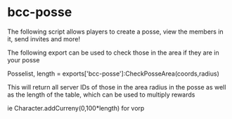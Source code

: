 # bcc-posse
The following script allows players to create a posse,  view the members in it, send invites and more!

The following export can be used to check those in the area if they are in your posse

Posselist, length = exports['bcc-posse']:CheckPosseArea(coords,radius)

This will return all server IDs of those in the area radius in the posse as well as the length of the table, which can be used to multiply rewards

ie Character.addCurreny(0,100*length) for vorp
